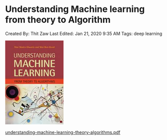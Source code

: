 # Understanding Machine learning from theory to Algorithm

Created By: Thit Zaw
Last Edited: Jan 21, 2020 9:35 AM
Tags: deep learning

![Understanding%20Machine%20learning%20from%20theory%20to%20Algo/index.jpg](Understanding%20Machine%20learning%20from%20theory%20to%20Algo/index.jpg)

[understanding-machine-learning-theory-algorithms.pdf](https://drive.google.com/file/d/1BiT7Uy-jaNOmCtXJ3oLykoefn5xieryt/view?usp=drivesdk)